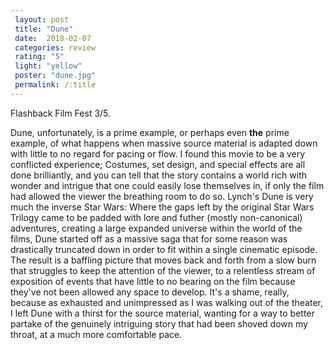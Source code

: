 ```yaml
---
 layout: post
 title: "Dune"
 date:  2018-02-07
 categories: review 
 rating: "5"
 light: "yellow"
 poster: "dune.jpg"
 permalink: /:title
---
```


Flashback Film Fest 3/5.

Dune, unfortunately, is a prime example, or perhaps even **the** prime example, of what happens when massive source material is adapted down with little to no regard for pacing or flow. I found this movie to be a very conflicted experience; Costumes, set design, and special effects are all done brilliantly, and you can tell that the story contains a world rich with wonder and intrigue that one could easily lose themselves in, if only the film had allowed the viewer the breathing room to do so. Lynch's Dune is very much the inverse Star Wars: Where the gaps left by the original Star Wars Trilogy came to be padded with lore and futher (mostly non-canonical) adventures, creating a large expanded universe within the world of the films, Dune started off as a massive saga that for some reason was drastically truncated down in order to fit within a single cinematic episode. The result is a baffling picture that moves back and forth from a slow burn that struggles to keep the attention of the viewer, to a relentless stream of exposition of events that have little to no bearing on the film because they've not been allowed any space to develop. It's a shame, really, because as exhausted and unimpressed as I was walking out of the theater, I left Dune with a thirst for the source material, wanting for a way to better partake of the genuinely intriguing story that had been shoved down my throat, at a much more comfortable pace. 